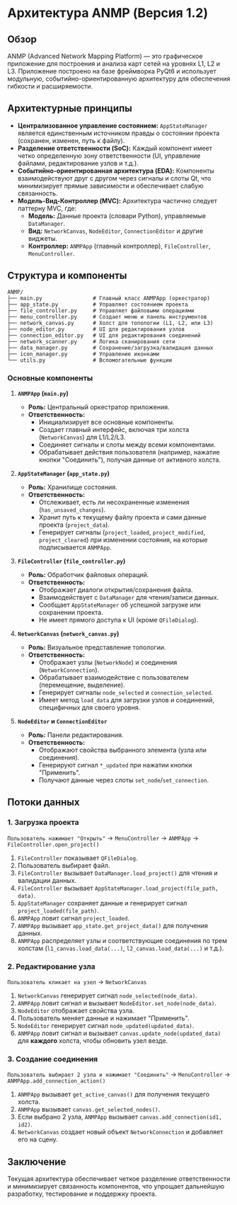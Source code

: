 # Архитектура ANMP (Версия 1.2)

## Обзор

ANMP (Advanced Network Mapping Platform) — это графическое приложение для построения и анализа карт сетей на уровнях L1, L2 и L3. Приложение построено на базе фреймворка PyQt6 и использует модульную, событийно-ориентированную архитектуру для обеспечения гибкости и расширяемости.

## Архитектурные принципы

- **Централизованное управление состоянием:** `AppStateManager` является единственным источником правды о состоянии проекта (сохранен, изменен, путь к файлу).
- **Разделение ответственности (SoC):** Каждый компонент имеет четко определенную зону ответственности (UI, управление файлами, редактирование узлов и т.д.).
- **Событийно-ориентированная архитектура (EDA):** Компоненты взаимодействуют друг с другом через сигналы и слоты Qt, что минимизирует прямые зависимости и обеспечивает слабую связанность.
- **Модель-Вид-Контроллер (MVC):** Архитектура частично следует паттерну MVC, где:
  - **Модель:** Данные проекта (словари Python), управляемые `DataManager`.
  - **Вид:** `NetworkCanvas`, `NodeEditor`, `ConnectionEditor` и другие виджеты.
  - **Контроллер:** `ANMPApp` (главный контроллер), `FileController`, `MenuController`.

## Структура и компоненты

```
ANMP/
├── main.py                # Главный класс ANMPApp (оркестратор)
├── app_state.py           # Управляет состоянием проекта
├── file_controller.py     # Управляет файловыми операциями
├── menu_controller.py     # Создает меню и панель инструментов
├── network_canvas.py      # Холст для топологии (L1, L2, или L3)
├── node_editor.py         # UI для редактирования узлов
├── connection_editor.py   # UI для редактирования соединений
├── network_scanner.py     # Логика сканирования сети
├── data_manager.py        # Сохранение/загрузка/валидация данных
├── icon_manager.py        # Управление иконками
└── utils.py               # Вспомогательные функции
```

### Основные компоненты

1.  **`ANMPApp` (`main.py`)**
    - **Роль:** Центральный оркестратор приложения.
    - **Ответственность:**
        - Инициализирует все основные компоненты.
        - Создает главный интерфейс, включая три холста (`NetworkCanvas`) для L1/L2/L3.
        - Соединяет сигналы и слоты между всеми компонентами.
        - Обрабатывает действия пользователя (например, нажатие кнопки "Соединить"), получая данные от активного холста.

2.  **`AppStateManager` (`app_state.py`)**
    - **Роль:** Хранилище состояния.
    - **Ответственность:**
        - Отслеживает, есть ли несохраненные изменения (`has_unsaved_changes`).
        - Хранит путь к текущему файлу проекта и сами данные проекта (`project_data`).
        - Генерирует сигналы (`project_loaded`, `project_modified`, `project_cleared`) при изменении состояния, на которые подписывается `ANMPApp`.

3.  **`FileController` (`file_controller.py`)**
    - **Роль:** Обработчик файловых операций.
    - **Ответственность:**
        - Отображает диалоги открытия/сохранения файла.
        - Взаимодействует с `DataManager` для чтения/записи данных.
        - Сообщает `AppStateManager` об успешной загрузке или сохранении проекта.
        - Не имеет прямого доступа к UI (кроме `QFileDialog`).

4.  **`NetworkCanvas` (`network_canvas.py`)**
    - **Роль:** Визуальное представление топологии.
    - **Ответственность:**
        - Отображает узлы (`NetworkNode`) и соединения (`NetworkConnection`).
        - Обрабатывает взаимодействие с пользователем (перемещение, выделение).
        - Генерирует сигналы `node_selected` и `connection_selected`.
        - Имеет метод `load_data` для загрузки узлов и соединений, специфичных для своего уровня.

5.  **`NodeEditor` и `ConnectionEditor`**
    - **Роль:** Панели редактирования.
    - **Ответственность:**
        - Отображают свойства выбранного элемента (узла или соединения).
        - Генерируют сигнал `*_updated` при нажатии кнопки "Применить".
        - Получают данные через слоты `set_node`/`set_connection`.

## Потоки данных

### 1. Загрузка проекта

`Пользователь нажимает "Открыть"` -> `MenuController` -> `ANMPApp` -> `FileController.open_project()`
1.  `FileController` показывает `QFileDialog`.
2.  Пользователь выбирает файл.
3.  `FileController` вызывает `DataManager.load_project()` для чтения и валидации данных.
4.  `FileController` вызывает `AppStateManager.load_project(file_path, data)`.
5.  `AppStateManager` сохраняет данные и генерирует сигнал `project_loaded(file_path)`.
6.  `ANMPApp` ловит сигнал `project_loaded`.
7.  `ANMPApp` вызывает `app_state.get_project_data()` для получения данных.
8.  `ANMPApp` распределяет узлы и соответствующие соединения по трем холстам (`l1_canvas.load_data(...)`, `l2_canvas.load_data(...)` и т.д.).

### 2. Редактирование узла

`Пользователь кликает на узел` -> `NetworkCanvas`
1.  `NetworkCanvas` генерирует сигнал `node_selected(node_data)`.
2.  `ANMPApp` ловит сигнал и вызывает `NodeEditor.set_node(node_data)`.
3.  `NodeEditor` отображает свойства узла.
4.  Пользователь меняет данные и нажимает "Применить".
5.  `NodeEditor` генерирует сигнал `node_updated(updated_data)`.
6.  `ANMPApp` ловит сигнал и вызывает `canvas.update_node(updated_data)` для **каждого** холста, чтобы обновить узел везде.

### 3. Создание соединения

`Пользователь выбирает 2 узла и нажимает "Соединить"` -> `MenuController` -> `ANMPApp.add_connection_action()`
1.  `ANMPApp` вызывает `get_active_canvas()` для получения текущего холста.
2.  `ANMPApp` вызывает `canvas.get_selected_nodes()`.
3.  Если выбрано 2 узла, `ANMPApp` вызывает `canvas.add_connection(id1, id2)`.
4.  `NetworkCanvas` создает новый объект `NetworkConnection` и добавляет его на сцену.

## Заключение

Текущая архитектура обеспечивает четкое разделение ответственности и минимизирует связанность компонентов, что упрощает дальнейшую разработку, тестирование и поддержку проекта.